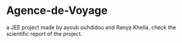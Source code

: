 # Agence-de-Voyage
a JEE project made by ayoub ouhdidou and Ranya Khella, check the scientific report of the project.
